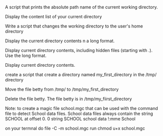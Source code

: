 A script that prints the absolute path name of the current working directory.

Display the content list of your current directory

Write a script that changes the working directory to the user's home directory

Display the current directory contents n a long format.

Display current directory contents, including hidden files (starting with .). Use the long format.

Display current directory contents.

create a script that create a directory named my_first_directory in the /tmp/ directory

Move the file betty from /tmp/ to /tmp/my_first_directory

Delete the file betty. The file betty is in /tmp/my_fiirst_directory

Note: to create a magic file school.mgc that can be used with the command file to detect School data files. School data files always contain the string SCHOOL at offset 0. 0 string SCHOOL school data !:mme School

on your termnal do file -C -m school.mgc run chmod u+x school.mgc